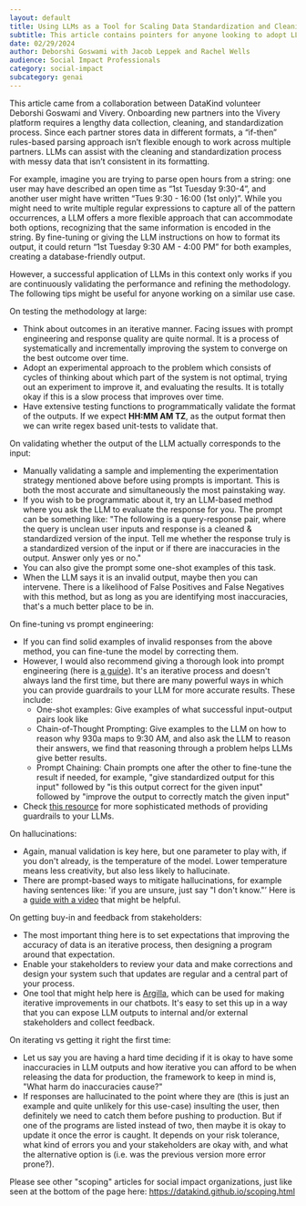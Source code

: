 ```yaml
---
layout: default
title: Using LLMs as a Tool for Scaling Data Standardization and Cleaning
subtitle: This article contains pointers for anyone looking to adopt LLMs for data standardization and cleaning tasks. It is a deeper dive into the technical details of one use case, intended for a user that is experimenting with Generative AI.
date: 02/29/2024
author: Deborshi Goswami with Jacob Leppek and Rachel Wells
audience: Social Impact Professionals
category: social-impact
subcategory: genai
---
```


This article came from a collaboration between DataKind volunteer Deborshi Goswami and Vivery. Onboarding new partners into the Vivery platform requires a lengthy data collection, cleaning, and standardization process. Since each partner stores data in different formats, a “if\-then” rules\-based parsing approach isn’t flexible enough to work across multiple partners. LLMs can assist with the cleaning and standardization process with messy data that isn’t consistent in its formatting.


For example, imagine you are trying to parse open hours from a string: one user may have described an open time as “1st Tuesday 9:30\-4”, and another user might have written “Tues 9:30 \- 16:00 (1st only)”. While you might need to write multiple regular expressions to capture all of the pattern occurrences, a LLM offers a more flexible approach that can accommodate both options, recognizing that the same information is encoded in the string. By fine\-tuning or giving the LLM instructions on how to format its output, it could return “1st Tuesday 9:30 AM \- 4:00 PM” for both examples, creating a database\-friendly output.


However, a successful application of LLMs in this context only works if you are continuously validating the performance and refining the methodology. The following tips might be useful for anyone working on a similar use case.


On testing the methodology at large:


* Think about outcomes in an iterative manner. Facing issues with prompt engineering and response quality are quite normal. It is a process of systematically and incrementally improving the system to converge on the best outcome over time.
* Adopt an experimental approach to the problem which consists of cycles of thinking about which part of the system is not optimal, trying out an experiment to improve it, and evaluating the results. It is totally okay if this is a slow process that improves over time.
* Have extensive testing functions to programmatically validate the format of the outputs. If we expect **HH:MM AM TZ**, as the output format then we can write regex based unit\-tests to validate that.


On validating whether the output of the LLM actually corresponds to the input:


* Manually validating a sample and implementing the experimentation strategy mentioned above before using prompts is important. This is both the most accurate and simultaneously the most painstaking way.
* If you wish to be programmatic about it, try an LLM\-based method where you ask the LLM to evaluate the response for you. The prompt can be something like: "The following is a query\-response pair, where the query is unclean user inputs and response is a cleaned \& standardized version of the input. Tell me whether the response truly is a standardized version of the input or if there are inaccuracies in the output. Answer only yes or no."
* You can also give the prompt some one\-shot examples of this task.
* When the LLM says it is an invalid output, maybe then you can intervene. There is a likelihood of False Positives and False Negatives with this method, but as long as you are identifying most inaccuracies, that's a much better place to be in.


On fine\-tuning vs prompt engineering:


* If you can find solid examples of invalid responses from the above method, you can fine\-tune the model by correcting them.
* However, I would also recommend giving a thorough look into prompt engineering (here is [a guide](https://www.promptingguide.ai/)). It's an iterative process and doesn't always land the first time, but there are many powerful ways in which you can provide guardrails to your LLM for more accurate results. These include:
	+ One\-shot examples: Give examples of what successful input\-output pairs look like
	+ Chain\-of\-Thought Prompting: Give examples to the LLM on how to reason why 930a maps to 9:30 AM, and also ask the LLM to reason their answers, we find that reasoning through a problem helps LLMs give better results.
	+ Prompt Chaining: Chain prompts one after the other to fine\-tune the result if needed, for example, "give standardized output for this input" followed by "is this output correct for the given input" followed by "improve the output to correctly match the given input"
* Check [this resource](https://www.guardrailsai.com/docs) for more sophisticated methods of providing guardrails to your LLMs.


On hallucinations:


* Again, manual validation is key here, but one parameter to play with, if you don't already, is the temperature of the model. Lower temperature means less creativity, but also less likely to hallucinate.
* There are prompt\-based ways to mitigate hallucinations, for example having sentences like: 'if you are unsure, just say "I don't know."’ Here is a [guide with a video](https://medium.com/@masteringllm/6-ways-to-reduce-hallucination-using-prompt-engineering-b30eb244b9b2) that might be helpful.


On getting buy\-in and feedback from stakeholders:


* The most important thing here is to set expectations that improving the accuracy of data is an iterative process, then designing a program around that expectation.
* Enable your stakeholders to review your data and make corrections and design your system such that updates are regular and a central part of your process.
* One tool that might help here is [Argilla](https://argilla.io/), which can be used for making iterative improvements in our chatbots. It's easy to set this up in a way that you can expose LLM outputs to internal and/or external stakeholders and collect feedback.


On iterating vs getting it right the first time:


* Let us say you are having a hard time deciding if it is okay to have some inaccuracies in LLM outputs and how iterative you can afford to be when releasing the data for production, the framework to keep in mind is, "What harm do inaccuracies cause?"
* If responses are hallucinated to the point where they are (this is just an example and quite unlikely for this use\-case) insulting the user, then definitely we need to catch them before pushing to production. But if one of the programs are listed instead of two, then maybe it is okay to update it once the error is caught. It depends on your risk tolerance, what kind of errors you and your stakeholders are okay with, and what the alternative option is (i.e. was the previous version more error prone?).


Please see other "scoping" articles for social impact organizations, just like seen at the bottom of the page here: <https://datakind.github.io/scoping.html>
